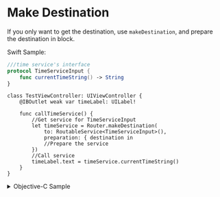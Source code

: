 # Make Destination

If you only want to get the destination, use `makeDestination`, and prepare the destination in block.

Swift Sample:

```swift
///time service's interface
protocol TimeServiceInput {
    func currentTimeString() -> String
}
```
```
class TestViewController: UIViewController {
    @IBOutlet weak var timeLabel: UILabel!
    
    func callTimeService() {
        //Get service for TimeServiceInput
        let timeService = Router.makeDestination(
            to: RoutableService<TimeServiceInput>(),
            preparation: { destination in
            //Prepare the service
        })
        //Call service
        timeLabel.text = timeService.currentTimeString()
    }
}
```

<details><summary>Objective-C Sample</summary>

```objectivec
///time service's interface
@protocol TimeServiceInput <ZIKServiceRoutable>
- (NSString *)currentTimeString;
@end
```

```objectivec
@interface TestViewController ()
@property (weak, nonatomic) IBOutlet UILabel *timeLabel;
@end

@implementation TestViewController

- (void)callTimeService {
   //Get service for TimeServiceInput
   id<TimeServiceInput> timeService = [ZIKServiceRouter.toService(TimeServiceInput) makeDestination];
   //Call service
   self.timeLabel.text = [timeService currentTimeString];    
}

```

</details>